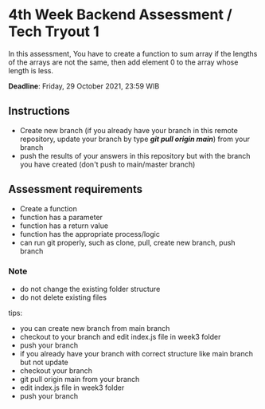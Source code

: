 # 4th Week Backend Assessment / Tech Tryout 1
In this assessment, You have to create a function to sum array  if the lengths of the arrays are not the same, then add element 0 to the array whose length is less.

**Deadline**: Friday, 29 October 2021, 23:59 WIB

## Instructions
- Create new branch (if you already have your branch in this remote repository, update your branch by type ***git pull origin main***) from your branch
- push the results of your answers in this repository but with the branch you have created (don't push to main/master branch)

## Assessment requirements
- Create a function
- function has a parameter
- function has a return value
- function has the appropriate process/logic
- can run git properly, such as clone, pull, create new branch, push branch

### Note
- do not change the existing folder structure
- do not delete existing files  

tips:
- you can create new branch from main branch
- checkout to your branch and edit index.js file in week3 folder
- push your branch
- if you already have your branch with correct structure like main branch but not update
- checkout your branch
- git pull origin main from your branch
- edit index.js file in week3 folder
- push your branch
  